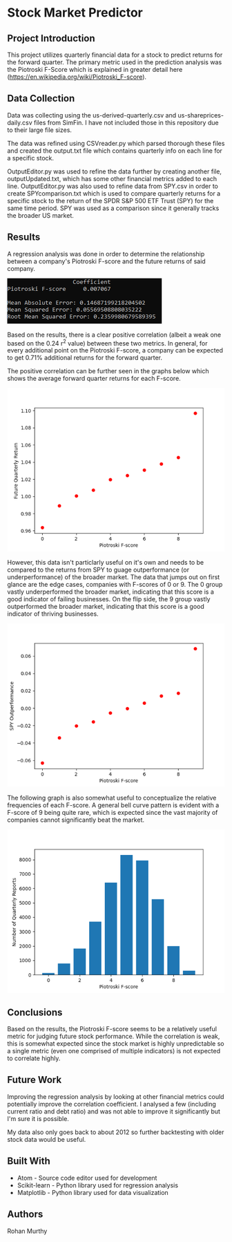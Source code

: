 # Stock Market Predictor
## Project Introduction

This project utilizes quarterly financial data for a stock to predict returns for the forward quarter. The primary metric used in the prediction analysis was the Piotroski F-Score which is explained in greater detail here (https://en.wikipedia.org/wiki/Piotroski_F-score).

## Data Collection

Data was collecting using the us-derived-quarterly.csv and us-shareprices-daily.csv files from SimFin. I have not included those in this repository due to their large file sizes.

The data was refined using CSVreader.py which parsed thorough these files and created the output.txt file which contains quarterly info on each line for a specific stock.

OutputEditor.py was used to refine the data further by creating another file, outputUpdated.txt, which has some other financial metrics added to each line. OutputEditor.py was also used to refine data from SPY.csv in order to create SPYcomparison.txt which is used to compare quarterly returns for a specific stock to the return of the SPDR S&P 500 ETF Trust (SPY) for the same time period. SPY was used as a comparison since it generally tracks the broader US market. 

## Results

A regression analysis was done in order to determine the relationship between a company's Piotroski F-score and the future returns of said company.

![](RegressionResults.PNG)

Based on the results, there is a clear positive correlation (albeit a weak one based on the 0.24 r<sup>2</sup> value) between these two metrics. In general, for every additional point on the Piotroski F-score, a company can be expected to get 0.71% additional returns for the forward quarter.

The positive correlation can be further seen in the graphs below which shows the average forward quarter returns for each F-score.

![](Figure_1.png)

However, this data isn't particlarly useful on it's own and needs to be compared to the returns from SPY to guage outperformance (or underperformance) of the broader market. The data that jumps out on first glance are the edge cases, companies with F-scores of 0 or 9. The 0 group vastly underperformed the broader market, indicating that this score is a good indicator of failing businesses. On the flip side, the 9 group vastly outperformed the broader market, indicating that this score is a good indicator of thriving businesses.

![](Figure_2.png)

The following graph is also somewhat useful to conceptualize the relative frequencies of each F-score. A general bell curve pattern is evident with a F-score of 9 being quite rare, which is expected since the vast majority of companies cannot significantly beat the market.

![](Figure_3.png)

## Conclusions
Based on the results, the Piotroski F-score seems to be a relatively useful metric for judging future stock performance. While the correlation is weak, this is somewhat expected since the stock market is highly unpredictable so a single metric (even one comprised of multiple indicators) is not expected to correlate highly.

## Future Work
Improving the regression analysis by looking at other financial metrics could potentially improve the correlation coefficient. I analysed a few (including current ratio and debt ratio) and was not able to improve it significantly but I'm sure it is possible.

My data also only goes back to about 2012 so further backtesting with older stock data would be useful.

## Built With
* Atom - Source code editor used for development
* Scikit-learn - Python library used for regression analysis
* Matplotlib - Python library used for data visualization

## Authors
Rohan Murthy  
